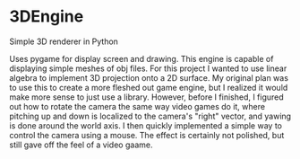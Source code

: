 # 3DEngine
Simple 3D renderer in Python

Uses pygame for display screen and drawing.
This engine is capable of displaying simple meshes of obj files. 
For this project I wanted to use linear algebra to implement 3D projection onto a 2D surface.
My original plan was to use this to create a more fleshed out game engine, but I realized it would make more
sense to just use a library. 
However, before I finished, I figured out how to rotate the camera the same way video games do it, where pitching
up and down is localized to the camera's "right" vector, and yawing is done around the world axis.
I then quickly implemented a simple way to control the camera using a mouse.
The effect is certainly not polished, but still gave off the feel of a video gaame.
